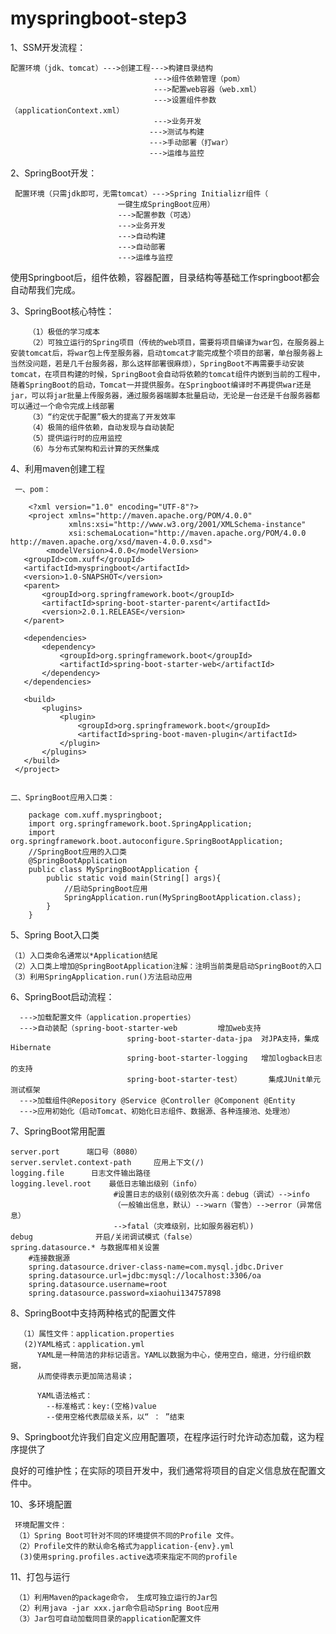 # myspringboot-step3

1、SSM开发流程：

    配置环境（jdk、tomcat）--->创建工程--->构建目录结构
                                    --->组件依赖管理（pom）
                                    --->配置web容器（web.xml）
                                    --->设置组件参数（applicationContext.xml）
                                    --->业务开发
                                   --->测试与构建
                                   --->手动部署（打war）
                                   --->运维与监控
                                   
2、SpringBoot开发：

     配置环境（只需jdk即可，无需tomcat）--->Spring Initializr组件（
                            一键生成SpringBoot应用）
                            --->配置参数（可选）
                            --->业务开发
                            --->自动构建
                            --->自动部署
                            --->运维与监控



   使用Springboot后，组件依赖，容器配置，目录结构等基础工作springboot都会自动帮我们完成。

3、SpringBoot核心特性：

        （1）极低的学习成本
        （2）可独立运行的Spring项目（传统的web项目，需要将项目编译为war包，在服务器上安装tomcat后，将war包上传至服务器，启动tomcat才能完成整个项目的部署，单台服务器上当然没问题，若是几千台服务器，那么这样部署很麻烦），SpringBoot不再需要手动安装tomcat，在项目构建的时候，SpringBoot会自动将依赖的tomcat组件内嵌到当前的工程中，随着SpringBoot的启动，Tomcat一并提供服务。在Springboot编译时不再提供war还是jar，可以将jar批量上传服务器，通过服务器端脚本批量启动，无论是一台还是千台服务器都可以通过一个命令完成上线部署
        （3）“约定优于配置”极大的提高了开发效率
        （4）极简的组件依赖，自动发现与自动装配
        （5）提供运行时的应用监控
        （6）与分布式架构和云计算的天然集成

4、利用maven创建工程

  
     一、pom：
        
        <?xml version="1.0" encoding="UTF-8"?>
        <project xmlns="http://maven.apache.org/POM/4.0.0"
                 xmlns:xsi="http://www.w3.org/2001/XMLSchema-instance"
                 xsi:schemaLocation="http://maven.apache.org/POM/4.0.0 http://maven.apache.org/xsd/maven-4.0.0.xsd">
            <modelVersion>4.0.0</modelVersion>     
       <groupId>com.xuff</groupId>
       <artifactId>myspringboot</artifactId>
       <version>1.0-SNAPSHOT</version>
       <parent>
           <groupId>org.springframework.boot</groupId>
           <artifactId>spring-boot-starter-parent</artifactId>
           <version>2.0.1.RELEASE</version>
       </parent>
   
       <dependencies>
           <dependency>
               <groupId>org.springframework.boot</groupId>
               <artifactId>spring-boot-starter-web</artifactId>
           </dependency>
       </dependencies>
   
       <build>
           <plugins>
               <plugin>
                   <groupId>org.springframework.boot</groupId>
                   <artifactId>spring-boot-maven-plugin</artifactId>
               </plugin>
           </plugins>   
       </build>   
     </project>
     
    
    二、SpringBoot应用入口类：
  
        package com.xuff.myspringboot;
        import org.springframework.boot.SpringApplication;
        import org.springframework.boot.autoconfigure.SpringBootApplication;
        //SpringBoot应用的入口类
        @SpringBootApplication
        public class MySpringBootApplication {
            public static void main(String[] args){
                //启动SpringBoot应用
                SpringApplication.run(MySpringBootApplication.class);
            }
        }
        
5、Spring Boot入口类


    （1）入口类命名通常以*Application结尾
    （2）入口类上增加@SpringBootApplication注解：注明当前类是启动SpringBoot的入口
    （3）利用SpringApplication.run()方法启动应用

6、SpringBoot启动流程：
      
      --->加载配置文件（application.properties）
      --->自动装配（spring-boot-starter-web         增加web支持
                              spring-boot-starter-data-jpa  对JPA支持，集成Hibernate 
                              spring-boot-starter-logging   增加logback日志的支持
                              spring-boot-starter-test）      集成JUnit单元测试框架
      --->加载组件@Repository @Service @Controller @Component @Entity
      --->应用初始化（启动Tomcat、初始化日志组件、数据源、各种连接池、处理池）

7、SpringBoot常用配置

    server.port      端口号（8080）
    server.servlet.context-path     应用上下文(/)
    logging.file      日志文件输出路径
    logging.level.root    最低日志输出级别（info）
                           #设置日志的级别(级别依次升高：debug（调试）-->info
                           （一般输出信息，默认）-->warn（警告）-->error（异常信息）
                           -->fatal（灾难级别，比如服务器宕机）)
    debug              开启/关闭调试模式（false）
    spring.datasource.* 与数据库相关设置        
        #连接数据源
        spring.datasource.driver-class-name=com.mysql.jdbc.Driver
        spring.datasource.url=jdbc:mysql://localhost:3306/oa
        spring.datasource.username=root
        spring.datasource.password=xiaohui134757898

8、SpringBoot中支持两种格式的配置文件

      （1）属性文件：application.properties
       (2)YAML格式：application.yml
          YAML是一种简洁的非标记语言。YAML以数据为中心，使用空白，缩进，分行组织数据，
          从而使得表示更加简洁易读；
          
          YAML语法格式：
            --标准格式：key:(空格)value     
            --使用空格代表层级关系，以“ ： ”结束

9、Springboot允许我们自定义应用配置项，在程序运行时允许动态加载，这为程序提供了

  良好的可维护性；在实际的项目开发中，我们通常将项目的自定义信息放在配置文件中。
  
10、多环境配置

     环境配置文件：
     （1）Spring Boot可针对不同的环境提供不同的Profile 文件。
     （2）Profile文件的默认命名格式为application-{env}.yml
      (3)使用spring.profiles.active选项来指定不同的profile

11、打包与运行

     （1）利用Maven的package命令， 生成可独立运行的Jar包       
     （2）利用java -jar xxx.jar命令启动Spring Boot应用
     （3）Jar包可自动加载同目录的application配置文件